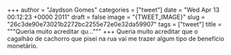
+++
author = "Jaydson Gomes"
categories = ["tweet"]
date = "Wed Apr 13 00:12:23 +0000 2011"
draft = false
image = "{TWEET_IMAGE}"
slug = "26c3de90e73021b2272bc2255e72e0e32da59907"
tags = ["tweet"]
title = """Queria muito acreditar qu..."""
+++
Queria muito acreditar que o cagalhão de cachorro que pisei na rua vai me trazer algum tipo de benefício monetário.
